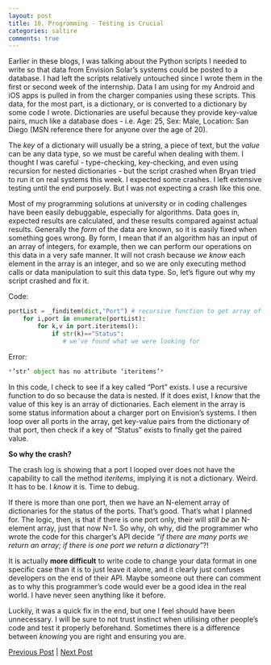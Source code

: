 ```yaml
---
layout: post
title: 10. Programming - Testing is Crucial
categories: saltire
comments: true
---
```


Earlier in these blogs, I was talking about the Python scripts I needed to write so that data from Envision Solar’s systems could be posted to a database. I had left the scripts relatively untouched since I wrote them in the first or second week of the internship. Data I am using for my Android and iOS apps is pulled in from the charger companies using these scripts. This data, for the most part, is a dictionary, or is converted to a dictionary by some code I wrote. Dictionaries are useful because they provide key-value pairs, much like a database does - i.e. Age: 25, Sex: Male, Location: San Diego (MSN reference there for anyone over the age of 20). 

The *key* of a dictionary will usually be a string, a piece of text, but the *value* can be any data type, so we must be careful when dealing with them. I thought I was careful - type-checking, key-checking, and even using recursion for nested dictionaries - but the script crashed when Bryan tried to run it on real systems this week. I expected some crashes. I left extensive testing until the end purposely. But I was not expecting a crash like this one.

Most of my programming solutions at university or in coding challenges have been easily debuggable, especially for algorithms. Data goes in, expected results are calculated, and these results compared against actual results. Generally the *form* of the data are known, so it is easily fixed when something goes wrong. By form, I mean that if an algorithm has an input of an array of integers, for example, then we can perform our operations on this data in a very safe manner. It will not crash because *we know* each element in the array is an integer, and so we are only executing method calls or data manipulation to suit this data type. So, let’s figure out why my script crashed and fix it.

Code:

```python
portList = _finditem(dict,"Port") # recursive function to get array of port status dictionaries
    for i,port in enumerate(portList):
        for k,v in port.iteritems():
            if str(k)=="Status":
               # we’ve found what we were looking for
```

Error: 

```python
*’str’ object has no attribute ‘iteritems’*
```

In this code, I check to see if a key called “Port” exists. I use a recursive function to do so because the data is nested. If it does exist, I *know* that the value of this key is an array of dictionaries. Each element in the array is some status information about a charger port on Envision’s systems. I then loop over all ports in the array, get key-value pairs from the dictionary of that port, then check if a key of “Status” exists to finally get the paired value.

**So why the crash?** 

The crash log is showing that a port I looped over does not have the capability to call the method *iteritems*, implying it is not a dictionary. Weird. It has to be. I *know* it is. Time to debug.

If there is more than one port, then we have an N-element array of dictionaries for the status of the ports. That’s good. That’s what I planned for. The logic, then, is that if there is one port only, their will *still be* an N-element array, just that now N=1. So why, oh why, did the programmer who wrote the code for this charger’s API decide *“if there are many ports we return an array; if there is one port we return a dictionary”*?!

It is actually **more difficult** to write code to change your data format in one specific case than it is to just leave it alone, and it clearly just confuses developers on the end of their API. Maybe someone out there can comment as to why this programmer’s code would ever be a good idea in the real world. I have never seen anything like it before. 

Luckily, it was a quick fix in the end, but one I feel should have been unnecessary. I will be sure to not trust instinct when utilising other people’s code and test it properly beforehand. Sometimes there is a difference between *knowing* you are right and ensuring you are.

[Previous Post](saltirenine.html) | [Next Post](saltireeleven.html)
